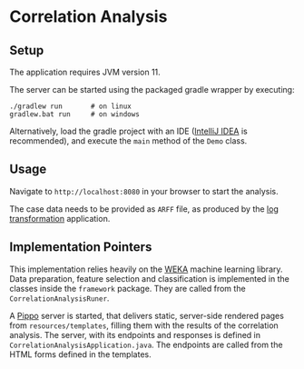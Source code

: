 # Correlation Analysis

## Setup

The application requires JVM version 11.

The server can be started using the packaged gradle wrapper by executing:
```
./gradlew run       # on linux
gradlew.bat run     # on windows
```

Alternatively, load the gradle project with an IDE ([IntelliJ IDEA](https://www.jetbrains.com/idea/download) is recommended), and execute the `main` method of the `Demo` class.

## Usage

Navigate to `http://localhost:8080` in your browser to start the analysis.

The case data needs to be provided as `ARFF` file, as produced by the [log transformation](../log-transformer/README.md) application.

## Implementation Pointers

This implementation relies heavily on the [WEKA](https://www.cs.waikato.ac.nz/ml/weka/) machine learning library.
Data preparation, feature selection and classification is implemented in the classes inside the `framework` package.
They are called from the `CorrelationAnalysisRuner`.

A [Pippo](http://www.pippo.ro/doc/server.html) server is started, that delivers static, server-side rendered pages from `resources/templates`,
filling them with the results of the correlation analysis.
The server, with its endpoints and responses is defined in `CorrelationAnalysisApplication.java`.
The endpoints are called from the HTML forms defined in the templates.